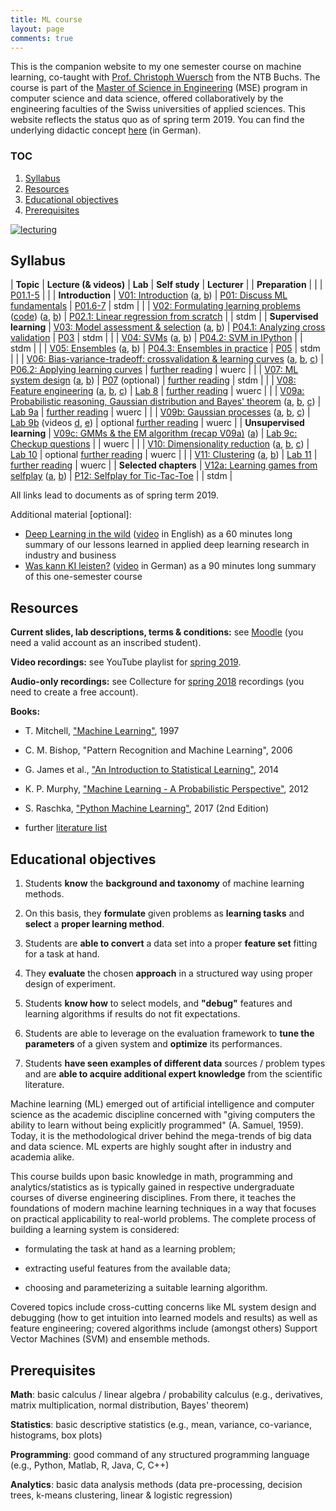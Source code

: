 ```yaml
---
title: ML course
layout: page
comments: true
---
```


This is the companion website to my one semester course on machine learning, co-taught with [Prof. Christoph Wuersch](https://www.ntb.ch/mitarbeiter/christoph-wuersch/) from the NTB Buchs. The course is part of the [Master of Science in Engineering](https://www.msengineering.ch/en/home.html) (MSE) program in computer science and data science, offered collaboratively by the engineering faculties of the Swiss universities of applied sciences. This website reflects the status quo as of spring term 2019. You can find the underlying didactic concept [here](https://stdm.github.io/Science-applied/) (in German).

### TOC
1. [Syllabus](#syllabus)
2. [Resources](#resources)
3. [Educational objectives](#objectives)
4. [Prerequisites](#prerequisites)


[<img alt="lecturing" src="http://stdm.github.io/images/TSM_MachLe.jpg"/>](http://stdm.github.io/images/TSM_MachLe.jpg)


<a name="syllabus"></a>  
## Syllabus

| **Topic** | **Lecture (& videos)** | **Lab** | **Self study** | **Lecturer** |
| **Preparation** |  |  | [P01.1-5](https://stdm.github.io/downloads/courses/ML/P01_ReadingAssignment_1.pdf) | |
| **Introduction** | [V01: Introduction](https://stdm.github.io/downloads/courses/ML/V01_Introduction.pdf) ([a](https://youtu.be/A2vd0kwjnBI), [b](https://youtu.be/GeJu8bRXvyM)) | [P01: Discuss ML fundamentals](https://stdm.github.io/downloads/courses/ML/P01_ReadingAssignment_1.pdf) | [P01.6-7](https://stdm.github.io/downloads/courses/ML/P01_ReadingAssignment_1.pdf) | stdm |
| | [V02: Formulating learning problems](https://stdm.github.io/downloads/courses/ML/V02_FormulatingLearningProblems.pdf) ([code](https://stdm.github.io/downloads/courses/ML/V02_FormulatingLearningProblems_Code.zip)) ([a](https://youtu.be/Nng1kJIEJdg), [b](https://youtu.be/9migPdNMPA8)) | [P02.1: Linear regression from scratch](https://stdm.github.io/downloads/courses/ML/P02_MachineLearningFromScratch.zip) | | stdm |
| **Supervised learning** | [V03: Model assessment & selection](https://stdm.github.io/downloads/courses/ML/V03_ModelAssessment_and_Selection.pdf) ([a](https://youtu.be/wdKWlV4za_k), [b](https://youtu.be/WpyNmBtYbZ4)) | [P04.1: Analyzing cross validation](https://stdm.github.io/downloads/courses/ML/P04_SVM_ModelSelection.zip) | [P03](https://stdm.github.io/downloads/courses/ML/P03_ReadingAssignment_2.pdf) | stdm |
| | [V04: SVMs](https://stdm.github.io/downloads/courses/ML/V04_SVMs.pdf) ([a](https://youtu.be/QhGa8FkSgz0), [b](https://youtu.be/GvO7_Pt2I-o)) | [P04.2: SVM in IPython](https://stdm.github.io/downloads/courses/ML/P04_SVM_ModelSelection.zip) | | stdm |
| | [V05: Ensembles](https://stdm.github.io/downloads/courses/ML/V05_EnsembleMethods.pdf) ([a](https://youtu.be/AYyIWzFc_9I), [b](https://youtu.be/l6n53cGLB9c)) | [P04.3: Ensembles in practice](https://stdm.github.io/downloads/courses/ML/P04_SVM_ModelSelection.zip) | [P05](https://stdm.github.io/downloads/courses/ML/P05_ReadingAssignment_3.pdf) | stdm |
| | [V06: Bias-variance-tradeoff: crossvalidation & learning curves](https://stdm.github.io/downloads/courses/ML/V06_BiasVariance-LearningCurves.pdf) ([a](https://youtu.be/ILesIecBcjA), [b](https://youtu.be/DYwYgYrt_OA), [c](https://youtu.be/NH1xP0I0_3Q)) | [P06.2: Applying learning curves](https://stdm.github.io/downloads/courses/ML/P06_Diagnostic.zip) | [further reading](https://stdm.github.io/downloads/courses/ML/V06_further-reading.txt) | wuerc |
| | [V07: ML system design](https://stdm.github.io/downloads/courses/ML/V07_SystemDesign.pdf) ([a](https://youtu.be/fkON97WavNM), [b](https://youtu.be/xQ8EbqyA3zQ)) | [P07](https://stdm.github.io/downloads/courses/ML/P07_ReadingAssignment_4.pdf) (optional) | [further reading](https://stdm.github.io/downloads/courses/ML/V07_further-reading.txt) | stdm |
| | [V08: Feature engineering](https://stdm.github.io/downloads/courses/ML/V08_FeatureEngineering.pdf) ([a](https://youtu.be/ucdHa6_Lexw), [b](https://youtu.be/ZYDKPC-xePA), [c](https://youtu.be/CfhKAOU9HUw)) | [Lab 8](https://stdm.github.io/downloads/courses/ML/Lab8_FeatureEngineering.zip) | [further reading](https://haythamfayek.com/2016/04/21/speech-processing-for-machine-learning.html) | wuerc |
| | [V09a: Probabilistic reasoning, Gaussian distribution and Bayes' theorem](https://stdm.github.io/downloads/courses/ML/V09a_BayesTheorem.pdf) ([a](https://youtu.be/9R8lGPxuuuM), [b](https://youtu.be/iYTwegjFKPc), [c](https://youtu.be/7KVgPf3olEg)) | [Lab 9a](https://stdm.github.io/downloads/courses/ML/Lab9a_ProbabilisticReasoning.zip) | [further reading](https://stdm.github.io/downloads/courses/ML/V9a_further-reading.txt) | wuerc |
| | [V09b: Gaussian processes](https://stdm.github.io/downloads/courses/ML/V09b_GaussianProcesses.pdf) ([a](https://youtu.be/mcwTIPqNd6Y), [b](https://youtu.be/lcQLYn8sSkM), [c](https://youtu.be/JTl1zrQCu2Q)) | [Lab 9b](https://stdm.github.io/downloads/courses/ML/Lab9b_GaussianProcesses.zip) (videos [d](https://youtu.be/bw2PIEpfzWA), [e](https://youtu.be/TyK1zkE-HAo)) | optional [further reading](https://see.stanford.edu/materials/aimlcs229/cs229-gp.pdf) | wuerc |
| **Unsupervised learning** | [V09c: GMMs & the EM algorithm (recap V09a)](https://stdm.github.io/downloads/courses/ML/V09c_GMM_EM.pdf) ([a](https://youtu.be/7c2oeAOTi30)) | [Lab 9c: Checkup questions](https://stdm.github.io/downloads/courses/ML/Lab09c_CheckupQuestions.zip) | | wuerc |
| | [V10: Dimensionality reduction](https://stdm.github.io/downloads/courses/ML/V10_DimensionalityReduction.pdf) ([a](https://youtu.be/jdkxll92g-Y), [b](https://youtu.be/WEOO_6rFWuU), [c](https://youtu.be/rp4_6N61jE4)) | [Lab 10](https://stdm.github.io/downloads/courses/ML/Lab10_DimensionalityReduction.zip) | optional [further reading](https://stdm.github.io/downloads/courses/ML/V10_further-reading.txt) | wuerc |
| | [V11: Clustering](https://stdm.github.io/downloads/courses/ML/V11_Clustering.pdf) ([a](https://youtu.be/JTloiokrEpo), [b](https://youtu.be/oOycsuDsPkI)) | [Lab 11](https://stdm.github.io/downloads/courses/ML/Lab11_Clustering.zip) | [further reading](https://stdm.github.io/downloads/courses/ML/V11_further-reading.txt) | wuerc |
| **Selected chapters** | [V12a: Learning games from selfplay](https://stdm.github.io/downloads/courses/ML/V12a_LearningGamesFromSelfplay.pdf) ([a](https://youtu.be/aW7WreT2sWw), [b](https://youtu.be/7Z_iEgmMWXM)) | [P12: Selfplay for Tic-Tac-Toe](https://stdm.github.io/downloads/courses/ML/P12_ReinforcementLearning.zip) | | stdm |

All links lead to documents as of spring term 2019.

Additional material [optional]: 
- [Deep Learning in the wild](https://stdm.github.io/downloads/talks/2018-09-21_DL-in-the-wild.pdf) ([video](https://youtu.be/efCyLhSACoU) in English) as a 60 minutes long summary of our lessons learned in applied deep learning research in industry and business
- [Was kann KI leisten?](https://stdm.github.io/downloads/talks/2019-03-07_Was-kann-KI-leisten.pdf) ([video](https://youtu.be/Vxsddc9bGUE) in German) as a 90 minutes long summary of this one-semester course


<a name="resources"></a>  
## Resources

**Current slides, lab descriptions, terms & conditions:** see [Moodle](https://moodle.msengineering.ch/course/view.php?id=1076) (you need a valid account as an inscribed student).

**Video recordings:** see YouTube playlist for [spring 2019](https://www.youtube.com/playlist?list=PLdUGLyqPtOZp1oAg-8MRlmIsveW3NE8SQ).

**Audio-only recordings:** see Collecture for [spring 2018](https://collecture.io/groups/7325878c-845f-4827-8e1c-3f7c15092f4a?autosub=true) recordings (you need to create a free account).

**Books:**

- T. Mitchell, ["Machine Learning"](http://www.cs.cmu.edu/~tom/mlbook.html), 1997

- C. M. Bishop, "Pattern Recognition and Machine Learning", 2006

- G. James et al., ["An Introduction to Statistical Learning"](http://www-bcf.usc.edu/~gareth/ISL/), 2014

- K. P. Murphy, ["Machine Learning - A Probabilistic Perspective"](https://www.cs.ubc.ca/~murphyk/MLbook/), 2012

- S. Raschka, ["Python Machine Learning"](https://sebastianraschka.com/books.html), 2017 (2nd Edition)

- further [literature list](https://stdm.github.io/downloads/courses/ML/literature-guide.xlsx)


<a name="objectives"></a>  
## Educational objectives

1. Students **know** the **background and taxonomy** of machine learning methods.

2. On this basis, they **formulate** given problems as **learning tasks** and **select** a **proper learning method**.

3. Students are **able to convert** a data set into a proper **feature set** fitting for a task at hand.

4. They **evaluate** the chosen **approach** in a structured way using proper design of experiment.

5. Students **know how** to select models, and **"debug"** features and learning algorithms if results do not fit expectations.

6. Students are able to leverage on the evaluation framework to **tune the parameters** of a given system and **optimize** its performances.

7. Students **have seen examples of different data** sources / problem types and are **able to acquire additional expert knowledge** from the scientific literature.

Machine learning (ML) emerged out of artificial intelligence and computer science as the academic discipline concerned with "giving computers the ability to learn without being explicitly programmed" (A. Samuel, 1959). Today, it is the methodological driver behind the mega-trends of big data and data science. ML experts are highly sought after in industry and academia alike.

This course builds upon basic knowledge in math, programming and analytics/statistics as is typically gained in respective undergraduate courses of diverse engineering disciplines. From there, it teaches the foundations of modern machine learning techniques in a way that focuses on practical applicability to real-world problems. The complete process of building a learning system is considered:

- formulating the task at hand as a learning problem;

- extracting useful features from the available data;

- choosing and parameterizing a suitable learning algorithm.

Covered topics include cross-cutting concerns like ML system design and debugging (how to get intuition into learned models and results) as well as feature engineering; covered algorithms include (amongst others) Support Vector Machines (SVM) and ensemble methods.


<a name="prerequisites"></a>  
## Prerequisites

**Math**: basic calculus / linear algebra / probability calculus (e.g., derivatives, matrix multiplication, normal distribution, Bayes' theorem)

**Statistics**: basic descriptive statistics (e.g., mean, variance, co-variance, histograms, box plots)

**Programming**: good command of any structured programming language (e.g., Python, Matlab, R, Java, C, C++)

**Analytics**: basic data analysis methods (data pre-processing, decision trees, k-means clustering, linear & logistic regression)